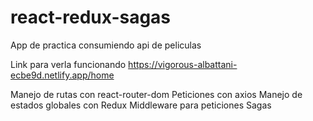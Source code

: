 # react-redux-sagas
App de practica consumiendo api de peliculas

Link para verla funcionando https://vigorous-albattani-ecbe9d.netlify.app/home

Manejo de rutas con react-router-dom
Peticiones con axios
Manejo de estados globales con Redux
Middleware para peticiones Sagas

